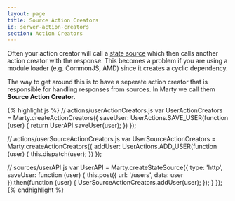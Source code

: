 ```yaml
---
layout: page
title: Source Action Creators
id: server-action-creators
section: Action Creators
---
```


Often your action creator will call a [state source](/guides/state-source/index.html) which then calls another action creator with the response. This becomes a problem if you are using a module loader (e.g. CommonJS, AMD) since it creates a cyclic dependency.

The way to get around this is to have a seperate action creator that is responsible for handling responses from sources. In Marty we call them **Source Action Creator**.

{% highlight js %}
// actions/userActionCreators.js
var UserActionCreators = Marty.createActionCreators({
  saveUser: UserActions.SAVE_USER(function (user) {
    return UserAPI.saveUser(user);
  })
});

// actions/userSourceActionCreators.js
var UserSourceActionCreators = Marty.createActionCreators({
  addUser: UserActions.ADD_USER(function (user) {
    this.dispatch(user);
  })
});

// sources/userAPI.js
var UserAPI = Marty.createStateSource({
  type: 'http',
  saveUser: function (user) {
    this.post({ url: '/users', data: user }).then(function (user) {
      UserSourceActionCreators.addUser(user);
    });
  }
});
{% endhighlight %}